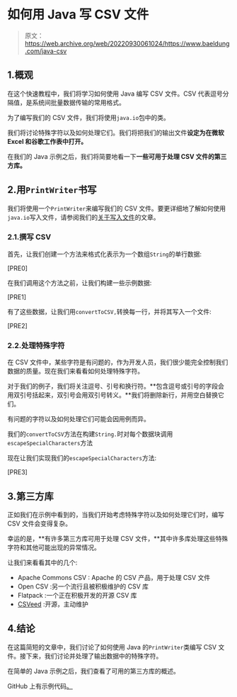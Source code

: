 # 如何用 Java 写 CSV 文件

> 原文：<https://web.archive.org/web/20220930061024/https://www.baeldung.com/java-csv>

## 1.概观

在这个快速教程中，我们将学习如何使用 Java 编写 CSV 文件。CSV 代表逗号分隔值，是系统间批量数据传输的常用格式。

为了编写我们的 CSV 文件，我们将使用`java.io`包中的类。

我们将讨论特殊字符以及如何处理它们。我们将把我们的输出文件**设定为在微软 Excel 和谷歌工作表中打开。**

在我们的 Java 示例之后，我们将简要地看一下**一些可用于处理 CSV 文件的第三方库。**

## 2.用`PrintWriter`书写

我们将使用一个`PrintWriter`来编写我们的 CSV 文件。要更详细地了解如何使用`java.io`写入文件，请参阅我们的[关于写入文件](/web/20221206132944/https://www.baeldung.com/java-write-to-file)的文章。

### 2.1.撰写 CSV

首先，让我们创建一个方法来格式化表示为一个数组`String`的单行数据:

[PRE0]

在我们调用这个方法之前，让我们构建一些示例数据:

[PRE1]

有了这些数据，让我们用`convertToCSV,`转换每一行，并将其写入一个文件:

[PRE2]

### 2.2.处理特殊字符

在 CSV 文件中，某些字符是有问题的，作为开发人员，我们很少能完全控制我们数据的质量。现在我们来看看如何处理特殊字符。

对于我们的例子，我们将关注逗号、引号和换行符。**包含逗号或引号的字段会用双引号括起来，双引号会用双引号转义。**我们将删除新行，并用空白替换它们。

有问题的字符以及如何处理它们可能会因用例而异。

我们的`convertToCSV`方法在构建`String.`时对每个数据块调用`escapeSpecialCharacters`方法

现在让我们实现我们的`escapeSpecialCharacters`方法:

[PRE3]

## 3.第三方库

正如我们在示例中看到的，当我们开始考虑特殊字符以及如何处理它们时，编写 CSV 文件会变得复杂。

幸运的是，**有许多第三方库可用于处理 CSV 文件，**其中许多库处理这些特殊字符和其他可能出现的异常情况。

让我们来看看其中的几个:

*   Apache Commons CSV : Apache 的 CSV 产品，用于处理 CSV 文件
*   Open CSV :另一个流行且被积极维护的 CSV 库
*   Flatpack :一个正在积极开发的开源 CSV 库
*   [CSVeed](https://web.archive.org/web/20221206132944/http://csveed.org/) :开源，主动维护

## 4.结论

在这篇简短的文章中，我们讨论了如何使用 Java 的`PrintWriter`类编写 CSV 文件。接下来，我们讨论并处理了输出数据中的特殊字符。

在简单的 Java 示例之后，我们查看了可用的第三方库的概述。

GitHub 上有示例代码[。](https://web.archive.org/web/20221206132944/https://github.com/eugenp/tutorials/tree/master/core-java-modules/core-java-io-conversions-2)